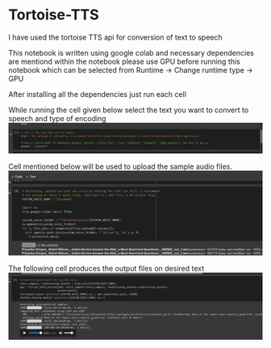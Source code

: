 # Tortoise-TTS

I have used the tortoise TTS api for conversion of text to speech

This notebook is written using google colab and necessary dependencies are mentiond within the notebook
please use GPU before running this notebook which can be selected from Runtime -> Change runtime type -> GPU

After installing all the dependencies just run each cell

While running the cell given below select the text you want to convert to speech and type of encoding
![Alt text](https://github.com/br4vetrave1er/Tortoise-TTS/blob/main/Images/Screenshot%20(12).png?raw=true "Text to convert")

Cell mentioned below will be used to upload the sample audio files.
![Alt text](https://github.com/br4vetrave1er/Tortoise-TTS/blob/main/Images/Screenshot%20(13).png?raw=true "Text to convert")

The following cell produces the output files on desired text
![Alt text](https://github.com/br4vetrave1er/Tortoise-TTS/blob/main/Images/Screenshot%20(14).png?raw=true "Text to convert")
